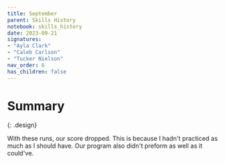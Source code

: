 ```yaml
---
title: September
parent: Skills History
notebook: skills_history
date: 2023-09-21
signatures:
- "Ayla Clark"
- "Caleb Carlson"
- "Tucker Nielson"
nav_order: 6
has_children: false
---
```


# Summary
{: .design}

With these runs, our score dropped. This is because I hadn't practiced as much as I should have. Our program also didn't preform as well as it could've.



<canvas id="SkillsHistory" to_date="2023-09-21"></canvas>
